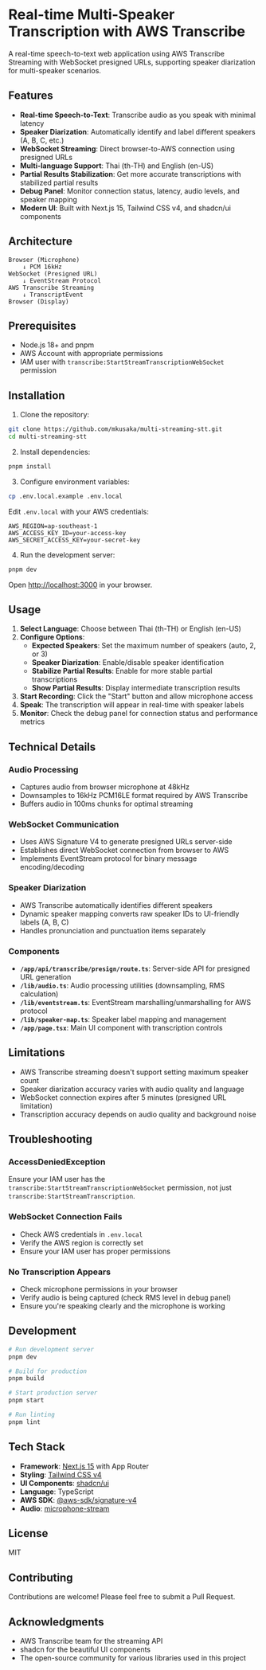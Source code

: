 # Real-time Multi-Speaker Transcription with AWS Transcribe

A real-time speech-to-text web application using AWS Transcribe Streaming with WebSocket presigned URLs, supporting speaker diarization for multi-speaker scenarios.

## Features

- **Real-time Speech-to-Text**: Transcribe audio as you speak with minimal latency
- **Speaker Diarization**: Automatically identify and label different speakers (A, B, C, etc.)
- **WebSocket Streaming**: Direct browser-to-AWS connection using presigned URLs
- **Multi-language Support**: Thai (th-TH) and English (en-US)
- **Partial Results Stabilization**: Get more accurate transcriptions with stabilized partial results
- **Debug Panel**: Monitor connection status, latency, audio levels, and speaker mapping
- **Modern UI**: Built with Next.js 15, Tailwind CSS v4, and shadcn/ui components

## Architecture

```
Browser (Microphone) 
    ↓ PCM 16kHz
WebSocket (Presigned URL)
    ↓ EventStream Protocol
AWS Transcribe Streaming
    ↓ TranscriptEvent
Browser (Display)
```

## Prerequisites

- Node.js 18+ and pnpm
- AWS Account with appropriate permissions
- IAM user with `transcribe:StartStreamTranscriptionWebSocket` permission


## Installation

1. Clone the repository:
```bash
git clone https://github.com/mkusaka/multi-streaming-stt.git
cd multi-streaming-stt
```

2. Install dependencies:
```bash
pnpm install
```

3. Configure environment variables:
```bash
cp .env.local.example .env.local
```

Edit `.env.local` with your AWS credentials:
```env
AWS_REGION=ap-southeast-1
AWS_ACCESS_KEY_ID=your-access-key
AWS_SECRET_ACCESS_KEY=your-secret-key
```

4. Run the development server:
```bash
pnpm dev
```

Open [http://localhost:3000](http://localhost:3000) in your browser.

## Usage

1. **Select Language**: Choose between Thai (th-TH) or English (en-US)
2. **Configure Options**:
   - **Expected Speakers**: Set the maximum number of speakers (auto, 2, or 3)
   - **Speaker Diarization**: Enable/disable speaker identification
   - **Stabilize Partial Results**: Enable for more stable partial transcriptions
   - **Show Partial Results**: Display intermediate transcription results
3. **Start Recording**: Click the "Start" button and allow microphone access
4. **Speak**: The transcription will appear in real-time with speaker labels
5. **Monitor**: Check the debug panel for connection status and performance metrics

## Technical Details

### Audio Processing
- Captures audio from browser microphone at 48kHz
- Downsamples to 16kHz PCM16LE format required by AWS Transcribe
- Buffers audio in 100ms chunks for optimal streaming

### WebSocket Communication
- Uses AWS Signature V4 to generate presigned URLs server-side
- Establishes direct WebSocket connection from browser to AWS
- Implements EventStream protocol for binary message encoding/decoding

### Speaker Diarization
- AWS Transcribe automatically identifies different speakers
- Dynamic speaker mapping converts raw speaker IDs to UI-friendly labels (A, B, C)
- Handles pronunciation and punctuation items separately

### Components

- **`/app/api/transcribe/presign/route.ts`**: Server-side API for presigned URL generation
- **`/lib/audio.ts`**: Audio processing utilities (downsampling, RMS calculation)
- **`/lib/eventstream.ts`**: EventStream marshalling/unmarshalling for AWS protocol
- **`/lib/speaker-map.ts`**: Speaker label mapping and management
- **`/app/page.tsx`**: Main UI component with transcription controls

## Limitations

- AWS Transcribe streaming doesn't support setting maximum speaker count
- Speaker diarization accuracy varies with audio quality and language
- WebSocket connection expires after 5 minutes (presigned URL limitation)
- Transcription accuracy depends on audio quality and background noise

## Troubleshooting

### AccessDeniedException
Ensure your IAM user has the `transcribe:StartStreamTranscriptionWebSocket` permission, not just `transcribe:StartStreamTranscription`.

### WebSocket Connection Fails
- Check AWS credentials in `.env.local`
- Verify the AWS region is correctly set
- Ensure your IAM user has proper permissions

### No Transcription Appears
- Check microphone permissions in your browser
- Verify audio is being captured (check RMS level in debug panel)
- Ensure you're speaking clearly and the microphone is working

## Development

```bash
# Run development server
pnpm dev

# Build for production
pnpm build

# Start production server
pnpm start

# Run linting
pnpm lint
```

## Tech Stack

- **Framework**: [Next.js 15](https://nextjs.org/) with App Router
- **Styling**: [Tailwind CSS v4](https://tailwindcss.com/) 
- **UI Components**: [shadcn/ui](https://ui.shadcn.com/)
- **Language**: TypeScript
- **AWS SDK**: [@aws-sdk/signature-v4](https://docs.aws.amazon.com/AWSJavaScriptSDK/v3/latest/)
- **Audio**: [microphone-stream](https://www.npmjs.com/package/microphone-stream)

## License

MIT

## Contributing

Contributions are welcome! Please feel free to submit a Pull Request.

## Acknowledgments

- AWS Transcribe team for the streaming API
- shadcn for the beautiful UI components
- The open-source community for various libraries used in this project
